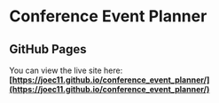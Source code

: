 # Conference Event Planner

## GitHub Pages

You can view the live site here:
**[https://joec11.github.io/conference_event_planner/](https://joec11.github.io/conference_event_planner/)**

